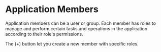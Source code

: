 # Application Members

Application members can be a user or group. Each member has roles to manage and perform certain tasks and operations in the application according to their role's permissions.

The (+) button let you create a new member with specific roles.
